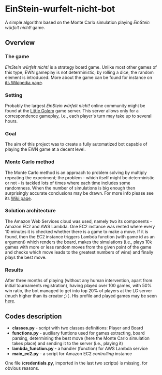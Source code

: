 # EinStein-wurfelt-nicht-bot
A simple algorithm based on the Monte Carlo simulation playing *EinStein würfelt nicht!* game.

## Overview

### The game
*EinStein würfelt nicht!* is a strategy board game. Unlike most other games of this type, EWN gameplay is not deterministic; by rolling a dice, the random element is introduced. More about the game can be found for instance on [its Wikipedia page](https://en.wikipedia.org/wiki/EinStein_w%C3%BCrfelt_nicht!).

### Setting
Probably the largest *EinStein würfelt nicht!* online community might be found at the [Little Golem](https://littlegolem.net/jsp/main/) game server. This server allows only for a correspondence gameplay, i.e., each player's turn may take up to several hours.

### Goal
The aim of this project was to create a fully automatized bot capable of playing the EWN game at a decent level.

### Monte Carlo method
The Monte Carlo method is an approach to problem solving by multiply repeating the experiment; the problem - which itself might be deterministic or not - is tackled lots of times where each time includes some randomness. When the number of simulations is big enough then surprisingly accurate conclusions may be drawn. For more info please see its [Wiki page](https://en.wikipedia.org/wiki/Monte_Carlo_method).

### Solution architecture
The Amazon Web Services cloud was used, namely two its components - Amazon EC2 and AWS Lambda. One EC2 instance was rented where every 10 minutes it is checked whether there is a game to make a move. If it is found, then the EC2 instance triggers Lambda function (with game id as an argument) which renders the board, makes the simulations (i.e., plays 10k games with more or less random moves from the given point of the game and checks which move leads to the greatest numbers of wins) and finally plays the best move.

### Results
After three months of playing (without any human intervention, apart from initial tournaments registration), having played over 100 games, with 50% win ratio, the bot managed to get into top 20% of players at the LG server (much higher than its creator ;) ). His profile and played games may be seen [here](https://littlegolem.net/jsp/info/player.jsp?plid=70514).

## Codes description
* **classes.py** - script with two classes definitions: Player and Board
* **functions.py** - auxiliary funtions used for games extracting, board parsing, determining the best move (here the Monte Carlo simulation takes place) and sending it to the server (i.e., playing it)
* **lambda_function.py** - a handler (function) for AWS Lambda service
* **main_ec2.py** - a script for Amazon EC2 *controlling* instance

One file (**credentials.py**, imported in the last two scripts) is missing, for obvious reasons.
